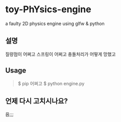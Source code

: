 ﻿# toy-PhYsics-engine
a faulty 2D physics engine using glfw &amp; python

## 설명
질량점이 어쩌고 스프링이 어쩌고 충돌처리가 어떻게 망했고

## Usage

> $ pip 어쩌고 
> $ python engine.py
 
## 언제 다시 고치시나요?
음;;;
